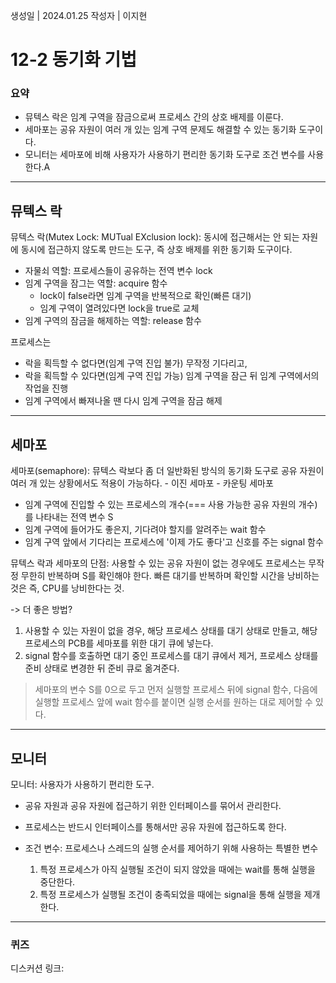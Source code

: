 생성일 | 2024.01.25
작성자 | 이지현
# 12-2 동기화 기법

### 요약
- 뮤텍스 락은 임계 구역을 잠금으로써 프로세스 간의 상호 배제를 이룬다.
- 세마포는 공유 자원이 여러 개 있는 임계 구역 문제도 해결할 수 있는 동기화 도구이다.
- 모니터는 세마포에 비해 사용자가 사용하기 편리한 동기화 도구로 조건 변수를 사용한다.A

---
## 뮤텍스 락

뮤텍스 락(Mutex Lock: MUTual EXclusion lock): 동시에 접근해서는 안 되는 자원에 동시에 접근하지 않도록 만드는 도구, 즉 상호 배제를 위한 동기화 도구이다.
- 자물쇠 역할: 프로세스들이 공유하는 전역 변수 lock
- 임계 구역을 잠그는 역할: acquire 함수
	- lock이 false라면 임계 구역을 반복적으로 확인(빠른 대기)
	- 임계 구역이 열려있다면 lock을 true로 교체
- 임계 구역의 잠금을 해제하는 역할: release 함수

프로세스는
- 락을 획득할 수 없다면(임계 구역 진입 불가) 무작정 기다리고,
- 락을 획득할 수 있다면(임계 구역 진입 가능) 임계 구역을 잠근 뒤 임계 구역에서의 작업을 진행
- 임계 구역에서 빠져나올 땐 다시 임계 구역을 잠금 해제

---

## 세마포

세마포(semaphore): 뮤텍스 락보다 좀 더 일반화된 방식의 동기화 도구로 공유 자원이 여러 개 있는 상황에서도 적용이 가능하다.
	- 이진 세마포
	- 카운팅 세마포

- 임계 구역에 진입할 수 있는 프로세스의 개수(=== 사용 가능한 공유 자원의 개수)를 나타내는 전역 변수 S
- 임계 구역에 들어가도 좋은지, 기다려야 할지를 알려주는 wait 함수
- 임계 구역 앞에서 기다리는 프로세스에 '이제 가도 좋다'고 신호를 주는 signal 함수

뮤텍스 락과 세마포의 단점: 사용할 수 있는 공유 자원이 없는 경우에도 프로세스는 무작정 무한히 반복하며 S를 확인해야 한다. 빠른 대기를 반복하며 확인할 시간을 낭비하는 것은 즉, CPU를 낭비한다는 것.

-> 더 좋은 방법?

1. 사용할 수 있는 자원이 없을 경우, 해당 프로세스 상태를 대기 상태로 만들고, 해당 프로세스의 PCB를 세마포를 위한 대기 큐에 넣는다.
2. signal 함수를 호출하면 대기 중인 프로세스를 대기 큐에서 제거, 프로세스 상태를 준비 상태로 변경한 뒤 준비 큐로 옮겨준다.

> 세마포의 변수 S를 0으로 두고 먼저 실행할 프로세스 뒤에 signal 함수, 다음에 실행할 프로세스 앞에 wait 함수를 붙이면 실행 순서를 원하는 대로 제어할 수 있다.


---

## 모니터

모니터: 사용자가 사용하기 편리한 도구. 
- 공유 자원과 공유 자원에 접근하기 위한 인터페이스를 묶어서 관리한다.
- 프로세스는 반드시 인터페이스를 통해서만 공유 자원에 접근하도록 한다.

- 조건 변수: 프로세스나 스레드의 실행 순서를 제어하기 위해 사용하는 특별한 변수
	1. 특정 프로세스가 아직 실행될 조건이 되지 않았을 때에는 wait를 통해 실행을 중단한다.
	2. 특정 프로세스가 실행될 조건이 충족되었을 때에는 signal을 통해 실행을 제개한다.


----
### 퀴즈

디스커션 링크: